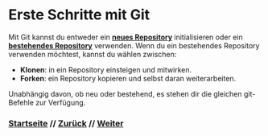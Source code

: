 # Erste Schritte mit Git

Mit Git kannst du entweder ein **[neues Repository](init.md)** initialisieren oder ein **[bestehendes Repository](repository.md)** verwenden. Wenn du ein bestehendes Repository verwenden möchtest, kannst du wählen zwischen:
- **Klonen**: in ein Repository einsteigen und mitwirken.
- **Forken**: ein Repository kopieren und selbst daran weiterarbeiten.

Unabhängig davon, ob neu oder bestehend, es stehen dir die gleichen git-Befehle zur Verfügung.

### [Startseite](index.md) // [Zurück](installation.md) // [Weiter](init.md)
